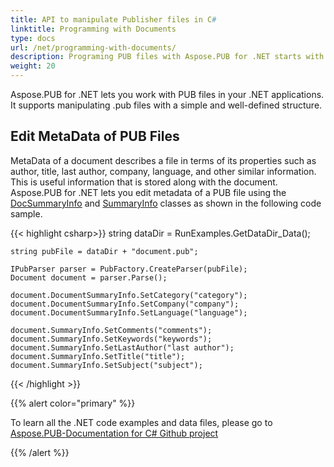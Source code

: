 ```yaml
---
title: API to manipulate Publisher files in C# 
linktitle: Programming with Documents
type: docs
url: /net/programming-with-documents/
description: Programing PUB files with Aspose.PUB for .NET starts with editing the file Metadata that describes its properties like author, tile, company, language, etc.
weight: 20
---
```


Aspose.PUB for .NET lets you work with PUB files in your .NET applications. It supports manipulating .pub files with a simple and well-defined structure. 

## **Edit MetaData of PUB Files**

MetaData of a document describes a file in terms of its properties such as author, title, last author, company, language, and other similar information. This is useful information that is stored along with the document. Aspose.PUB for .NET lets you edit metadata of a PUB file using the [DocSummaryInfo](https://reference.aspose.com/pub/net/aspose.pub/docsummaryinfo/) and [SummaryInfo](https://reference.aspose.com/pub/net/aspose.pub/summaryinfo/) classes as shown in the following code sample.



{{< highlight csharp>}}
    string dataDir = RunExamples.GetDataDir_Data();

    string pubFile = dataDir + "document.pub";

    IPubParser parser = PubFactory.CreateParser(pubFile);
    Document document = parser.Parse();

    document.DocumentSummaryInfo.SetCategory("category");
    document.DocumentSummaryInfo.SetCompany("company");
    document.DocumentSummaryInfo.SetLanguage("language");

    document.SummaryInfo.SetComments("comments");
    document.SummaryInfo.SetKeywords("keywords");
    document.SummaryInfo.SetLastAuthor("last author");
    document.SummaryInfo.SetTitle("title");
    document.SummaryInfo.SetSubject("subject");
{{< /highlight >}}


{{% alert color="primary" %}} 

To learn all the .NET code examples and data files, please go to [Aspose.PUB-Documentation for C# Github project](https://github.com/aspose-pub/Aspose.PUB-for-.NET)

{{% /alert %}} 




